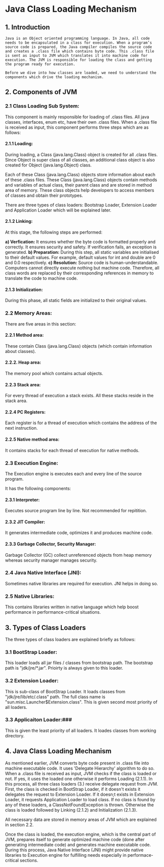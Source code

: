 # Java Class Loading Mechanism #


## 1. Introduction ##


	Java is an Object oriented programming language. In Java, all code needs to be encapsulated in a class for execution. When a program’s source code is prepared, the Java compiler compiles the source code and creates a .class file which contains byte code. This .class file is sent as input to JVM which translates it into machine code for execution. The JVM is responsible for loading the class and getting the program ready for execution.

	Before we dive into how classes are loaded, we need to understand the components which drive the loading mechanism. 


## 2. Components of JVM ##


### 2.1 Class Loading Sub System: ###


This component is mainly responsible for loading of .class files. All java classes, interfaces, enum etc, have their own .class files. When a .class file is received as input, this component performs three steps which are as follows:

#### 2.1.1 Loading: ####
During loading, a Class (java.lang.Class) object is created for all .class files. Since Object is super class of all classes, an additional class object is also created for Object (java.lang.Object) class. 

Each of these Class (java.lang.Class) objects store information about each of these .class files. These Class (java.lang.Class) objects contain methods and variables of actual class, their parent class and are stored in method area of memory. These class objects help developers to access members of classes and obtain their prototypes.

There are three types of class loaders: Bootstrap Loader, Extension Loader and Application Loader which will be explained later.

#### 2.1.2 Linking: ####

At this stage, the following steps are performed:

**a) Verfication:**
It ensures whether the byte code is formatted properly and correctly. It ensures security and safety.
If verification fails, an exception is generated.
**b) Preparation:**
During this step, all static variables are initialised to their default values. For example, default values for int and double are 0 and 0.0 respectively.
**c) Resolution:**
Source code is human-understandable. Computers cannot directly execute nothing but  machine code. Therefore, all class words are replaced by their corresponding references in memory to translate the code to machine code.

#### 2.1.3 Initialization: ####
During this phase, all static fields are initialized to their original values.

### 2.2 Memory Areas: ###
There are five areas in this section:

#### 2.2.1 Method area: #### 
These contain Class (java.lang.Class) objects (which contain information about classes).

#### 2.2.2. Heap area: ####
The memory pool which contains actual objects.

#### 2.2.3 Stack area: ####
For every thread of execution a stack exists. All these stacks reside in the stack area.

#### 2.2.4 PC Registers: ####
Each register is for a thread of execution which contains the address of the next instruction.

#### 2.2.5 Native method area: ####
It contains stacks for each thread of execution for native methods.


### 2.3 Execution Engine: ###

The Execution engine is executes each and every line of the source program.

It has the following components: 

#### 2.3.1 Interpreter: ####
Executes source program line by line. Not recommended for repitition.

#### 2.3.2 JIT Compiler: ####
It generates intermediate code, optimizes it and produces machine code.

#### 2.3.3 Garbage Collector, Security Manager: ####
Garbage Collector (GC) collect unreferenced objects from heap memory whereas security manager manages security.


### 2.4 Java Native Interface (JNI): ###
Sometimes native libraries are required for execution. JNI helps in doing so.


### 2.5 Native Libraries: ###
This contains libraries written in native language which help boost performance in performance-critical situations.

## 3. Types of Class Loaders ##
The three types of class loaders are explained briefly as follows:

### 3.1 BootStrap Loader: ###
This loader loads all jar files / classes from bootstrap path. The bootstrap path is "jdk/jre/*.jar". Prioirty is always given to this loader.

### 3.2 Extension Loader: ### 
	
This is sub-class of BootStrap Loader. It loads classes from "jdk/jre/lib/etc/.class" path.
The full class name is "sun.misc.Launcher$Extension.class". This is given second most priority of all loaders.

### 3.3 Applicaiton Loader:###
This is given the least priority of all loaders. It loades classes from working directory. 


## 4. Java Class Loading Mechanism ## 

As mentioned earlier, JVM converts byte code present in .class file into machine executable code. It uses 'Delegate Hierarchy' algorithm to do so. When a .class file is received as input, JVM checks if the class is loaded or not. 
	If yes, it uses the loaded one otherwise it performs Loading (2.1.1). In this process, all three class loaders (3.) receive delegate request from JVM. First, the class is checked in BootStrap Loader, if it doesn't exists it delegates the request to Extension Loader. If it doesn;t exists in Extension Loader, it requests Application Loader to load class.
	If no class is found by any of these loaders, a ClassNotFoundException is thrown. Otherwise the class is loaded followed by Linking (2.1.2) and Initialization (2.1.3).

All necessary data are stored in memory areas of JVM which are explained in section 2.2.

Once the class is loaded, the execution engine, which is the central part of JVM, prepares itself to generate optimized machine code (done after generating intermediate code) and generates machine executable code.
	During this process, Java Native Interface (JNI) might provide native libraries to Execution engine for fulfilling needs especially in performace-critical sections.






